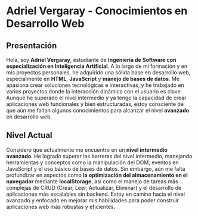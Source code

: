 # Adriel Vergaray - Conocimientos en Desarrollo Web

## Presentación

Hola, soy **Adriel Vergaray**, estudiante de **Ingeniería de Software con especialización en Inteligencia Artificial**. A lo largo de mi formación y en mis proyectos personales, he adquirido una sólida base en desarrollo web, especialmente en **HTML**, **JavaScript** y **manejo de bases de datos**. Me apasiona crear soluciones tecnológicas e interactivas, y he trabajado en varios proyectos donde la interacción dinámica con el usuario es clave. Aunque he superado el nivel intermedio y ya tengo la capacidad de crear aplicaciones web funcionales y bien estructuradas, estoy consciente de que aún me faltan algunos conocimientos para alcanzar el nivel **avanzado** en desarrollo web.

## Nivel Actual

Considero que actualmente me encuentro en un **nivel intermedio avanzado**. He logrado superar las barreras del nivel intermedio, manejando herramientas y conceptos como la manipulación del DOM, eventos en JavaScript y el uso básico de bases de datos. Sin embargo, aún me falta profundizar en aspectos como **la optimización del almacenamiento en el navegador** mediante **localStorage**, así como el manejo de tareas más complejas de CRUD (Crear, Leer, Actualizar, Eliminar) y el desarrollo de aplicaciones más escalables sin backend. Estoy en camino hacia el nivel avanzado y enfocado en mejorar mis habilidades para poder construir aplicaciones web más robustas y eficientes.

